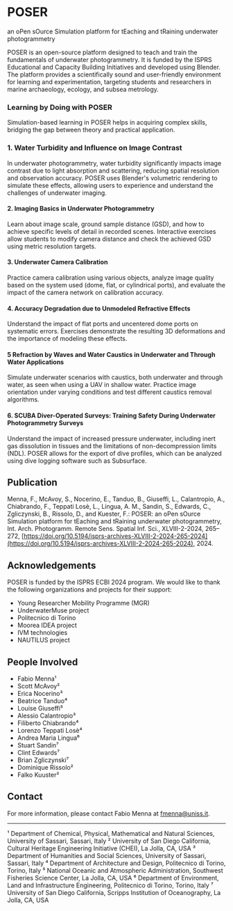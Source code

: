 # POSER
an oPen sOurce Simulation platform for tEaching and tRaining underwater photogrammetry

POSER is an open-source platform designed to teach and train the fundamentals of underwater photogrammetry. It is funded by the ISPRS Educational and Capacity Building Initiatives and developed using Blender. The platform provides a scientifically sound and user-friendly environment for learning and experimentation, targeting students and researchers in marine archaeology, ecology, and subsea metrology.

### Learning by Doing with POSER

Simulation-based learning in POSER helps in acquiring complex skills, bridging the gap between theory and practical application.

### 1. Water Turbidity and Influence on Image Contrast

In underwater photogrammetry, water turbidity significantly impacts image contrast due to light absorption and scattering, reducing spatial resolution and observation accuracy. POSER uses Blender's volumetric rendering to simulate these effects, allowing users to experience and understand the challenges of underwater imaging.

#### 2. Imaging Basics in Underwater Photogrammetry

Learn about image scale, ground sample distance (GSD), and how to achieve specific levels of detail in recorded scenes. Interactive exercises allow students to modify camera distance and check the achieved GSD using metric resolution targets.

#### 3. Underwater Camera Calibration

Practice camera calibration using various objects, analyze image quality based on the system used (dome, flat, or cylindrical ports), and evaluate the impact of the camera network on calibration accuracy.

#### 4. Accuracy Degradation due to Unmodeled Refractive Effects

Understand the impact of flat ports and uncentered dome ports on systematic errors. Exercises demonstrate the resulting 3D deformations and the importance of modeling these effects.

#### 5 Refraction by Waves and Water Caustics in Underwater and Through Water Applications

Simulate underwater scenarios with caustics, both underwater and through water, as seen when using a UAV in shallow water. Practice image orientation under varying conditions and test different caustics removal algorithms.

#### 6. SCUBA Diver-Operated Surveys: Training Safety During Underwater Photogrammetry Surveys

Understand the impact of increased pressure underwater, including inert gas dissolution in tissues and the limitations of non-decompression limits (NDL). POSER allows for the export of dive profiles, which can be analyzed using dive logging software such as Subsurface.

## Publication

Menna, F., McAvoy, S., Nocerino, E., Tanduo, B., Giuseffi, L., Calantropio, A., Chiabrando, F., Teppati Losè, L., Lingua, A. M., Sandin, S., Edwards, C., Zgliczynski, B., Rissolo, D., and Kuester, F.: POSER: an oPen sOurce Simulation platform for tEaching and tRaining underwater photogrammetry, Int. Arch. Photogramm. Remote Sens. Spatial Inf. Sci., XLVIII-2-2024, 265–272, [https://doi.org/10.5194/isprs-archives-XLVIII-2-2024-265-2024](https://doi.org/10.5194/isprs-archives-XLVIII-2-2024-265-2024), 2024.

## Acknowledgements

POSER is funded by the ISPRS ECBI 2024 program. We would like to thank the following organizations and projects for their support:

- Young Researcher Mobility Programme (MGR)
- UnderwaterMuse project
- Politecnico di Torino
- Moorea IDEA project
- IVM technologies
- NAUTILUS project

## People Involved

- Fabio Menna¹
- Scott McAvoy²
- Erica Nocerino³
- Beatrice Tanduo⁴
- Louise Giuseffi⁵
- Alessio Calantropio³
- Filiberto Chiabrando⁴
- Lorenzo Teppati Losè⁴
- Andrea Maria Lingua⁶
- Stuart Sandin⁷
- Clint Edwards⁷
- Brian Zgliczynski⁷
- Dominique Rissolo²
- Falko Kuuster²

## Contact

For more information, please contact Fabio Menna at [fmenna@uniss.it](mailto:fmenna@uniss.it).

---

¹ Department of Chemical, Physical, Mathematical and Natural Sciences, University of Sassari, Sassari, Italy
² University of San Diego California, Cultural Heritage Engineering Initiative (CHEI), La Jolla, CA, USA
³ Department of Humanities and Social Sciences, University of Sassari, Sassari, Italy
⁴ Department of Architecture and Design, Politecnico di Torino, Torino, Italy
⁵ National Oceanic and Atmospheric Administration, Southwest Fisheries Science Center, La Jolla, CA, USA
⁶ Department of Environment, Land and Infrastructure Engineering, Politecnico di Torino, Torino, Italy
⁷ University of San Diego California, Scripps Institution of Oceanography, La Jolla, CA, USA

